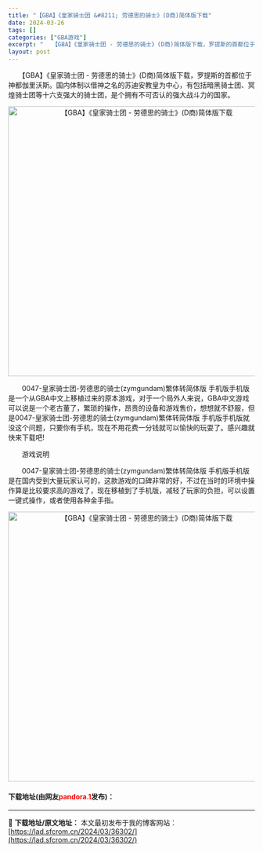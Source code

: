 ```yaml
---
title: "【GBA】《皇家骑士团 &#8211; 劳德思的骑士》(D商)简体版下载"
date: 2024-03-26
tags: []
categories: ["GBA游戏"]
excerpt: "　　【GBA】《皇家骑士团 - 劳德思的骑士》(D商)简体版下载，罗提斯的首都位于神都伽里沃斯。国内体制以借神之名的苏迪安教皇为中心，有包括暗黑骑士团、冥煌骑士团等十六支强大的骑士团，是个拥有不可否认的强大战斗力的国家。 　　0047-皇家骑士团-劳德思的骑士(zymgundam)繁体转简体版 手机&hellip;"
layout: post
---
```


 <p>　　【GBA】《皇家骑士团 - 劳德思的骑士》(D商)简体版下载，罗提斯的首都位于神都伽里沃斯。国内体制以借神之名的苏迪安教皇为中心，有包括暗黑骑士团、冥煌骑士团等十六支强大的骑士团，是个拥有不可否认的强大战斗力的国家。</p> <p align="center"><img align="" border="0" src="https://lad.sfcrom.cn/wp-content/uploads/2024/03/20240326_660263e4bab2a.jpg" width="550" alt="【GBA】《皇家骑士团 - 劳德思的骑士》(D商)简体版下载" /></p> <p>　　0047-皇家骑士团-劳德思的骑士(zymgundam)繁体转简体版 手机版手机版是一个从GBA中文上移植过来的原本游戏，对于一个局外人来说，GBA中文游戏可以说是一个老古董了，繁琐的操作，昂贵的设备和游戏售价，想想就不舒服，但是0047-皇家骑士团-劳德思的骑士(zymgundam)繁体转简体版 手机版手机版就没这个问题，只要你有手机，现在不用花费一分钱就可以愉快的玩耍了。感兴趣就快来下载吧!</p> <p>　　游戏说明</p> <p>　　0047-皇家骑士团-劳德思的骑士(zymgundam)繁体转简体版 手机版手机版是在国内受到大量玩家认可的，这款游戏的口碑非常的好，不过在当时的环境中操作算是比较要求高的游戏了，现在移植到了手机版，减轻了玩家的负担，可以设置一键式操作，或者使用各种金手指。</p> <p align="center"><img align="" border="0" src="https://lad.sfcrom.cn/wp-content/uploads/2024/03/20240326_660263e53970b.jpg" width="550" alt="【GBA】《皇家骑士团 - 劳德思的骑士》(D商)简体版下载" /></p> <p><h4>下载地址(由网友<font color="red">pandora.1</font>发布)：</h4></p> 

---
📖 **下载地址/原文地址：** 本文最初发布于我的博客网站：[https://lad.sfcrom.cn/2024/03/36302/](https://lad.sfcrom.cn/2024/03/36302/)
